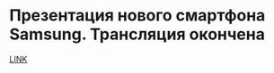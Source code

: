 # Презентация нового смартфона Samsung. Трансляция окончена



[LINK](https://varlamov.ru/2304926.html)